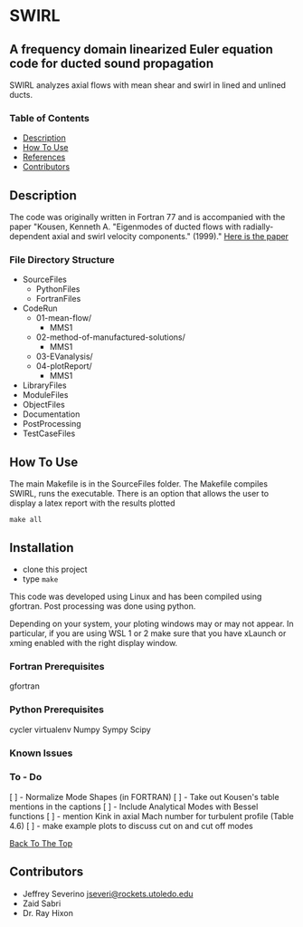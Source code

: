# SWIRL

## A frequency domain linearized Euler equation code for ducted sound propagation 

SWIRL analyzes axial flows with mean shear and swirl in lined and unlined ducts.

### Table of Contents

- [Description](#description)
- [How To Use](#how-to-use)
- [References](#references)
- [Contributors](#contributors)

## Description
The code was originally written in Fortran 77 and is accompanied with the paper
"Kousen, Kenneth A. "Eigenmodes of ducted flows with radially-dependent axial 
and swirl velocity components." (1999)." [Here is the paper](https://core.ac.uk/download/pdf/10475014.pdf)

### File Directory Structure
* SourceFiles
  * PythonFiles
  * FortranFiles
* CodeRun
  * 01-mean-flow/
    * MMS1 
  * 02-method-of-manufactured-solutions/
    * MMS1 
  * 03-EVanalysis/
  * 04-plotReport/
    * MMS1
* LibraryFiles
* ModuleFiles
* ObjectFiles
* Documentation
* PostProcessing
* TestCaseFiles 
 
## How To Use
The main Makefile is in the SourceFiles folder. The Makefile compiles SWIRL,
runs the executable. There is an option that allows the user to display a latex
report with the results plotted

```
make all
```
## Installation
* clone this project 
* type ```make```

This code was developed using Linux and has been compiled using gfortran. 
Post processing was done using python. 

Depending on your system, your ploting windows may or may not appear. In
particular, if you are using WSL 1 or 2 make sure that you have xLaunch or 
xming enabled with the right display window. 

### Fortran Prerequisites 
gfortran

### Python Prerequisites 
cycler
virtualenv
Numpy
Sympy
Scipy
### Known Issues

### To - Do 
[ ] - Normalize Mode Shapes (in FORTRAN)
[ ] - Take out Kousen's table mentions in the captions
[ ] - Include Analytical Modes with Bessel functions
[ ] - mention Kink in axial Mach number for turbulent profile (Table 4.6) 
[ ] - make example plots to discuss cut on and cut off modes

[Back To The Top](#SWIRL)
## Contributors
- Jeffrey Severino <jseveri@rockets.utoledo.edu>
- Zaid Sabri
- Dr. Ray Hixon 
